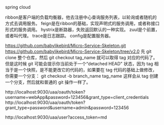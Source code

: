 spring cloud

ribbon是客户端的负载均衡器，他去注册中心查询服务列表，以轮询或者随机的方式去调用服务。
feign是在ribbon的基础，实现声明式的服务调用，或者称接口形式的服务调用。
hystrix是断路器，失败返回默认的一种实现。
zuul是个前置，或者叫代理。
trace是日志跟踪。
config是配置服务器。

https://github.com/babylikebird/Micro-Service-Skeleton.git
https://github.com/babylikebird/Micro-Service-Skeleton/tree/v2.0
先 git clone 整个仓库，然后 git checkout tag_name 就可以取得 tag 对应的代码了。
但是这时候 git 可能会提示你当前处于一个“detached HEAD" 状态，因为 tag 相当于是一个快照，是不能更改它的代码的，如果要在 tag 代码的基础上做修改，你需要一个分支：
git checkout -b branch_name tag_name
这样会从 tag 创建一个分支，然后就和普通的 git 操作一样了。


http://localhost:9030/uaa/oauth/token?username=webApp&password=123456&grant_type=client_credentials
http://localhost:9030/uaa/oauth/token?grant_type=password&username=admin&password=123456

http://localhost:9030/uaa/user?access_token=md
